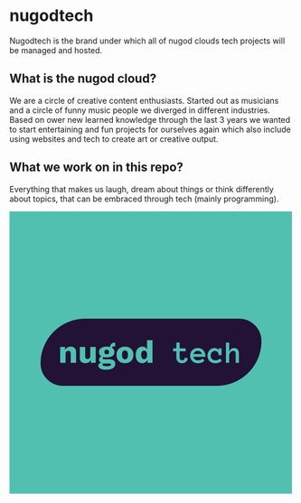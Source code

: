 # nugodtech
Nugodtech is the brand under which all of nugod clouds tech projects will be managed and hosted. 

## What is the nugod cloud?
We are a circle of creative content enthusiasts. Started out as musicians and a circle of funny music people we diverged in different industries. Based on ower new learned knowledge through the last 3 years we wanted to start entertaining and fun projects for ourselves again which also include using websites and tech to create art or creative output. 

## What we work on in this repo?
Everything that makes us laugh, dream about things or think differently about topics, that can be embraced through tech (mainly programming). 

![nugod tech logo](/nugod-tech-logo.png?raw=true "nugod tech logo")
